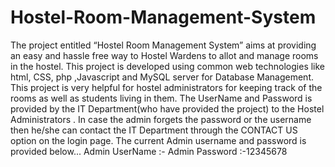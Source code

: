 # Hostel-Room-Management-System
The project entitled “Hostel Room Management System” aims at providing an easy and hassle free way to Hostel Wardens to allot and manage rooms in the hostel. This project is developed using common web technologies like html, CSS, php ,Javascript and MySQL server for Database Management. This project is very helpful for hostel administrators for keeping track of the rooms as well as students living in them.
The UserName and Password is provided by the IT Department(who have provided the project) to the Hostel Administrators . In case the admin forgets the password or the username then he/she can contact the IT Department through the CONTACT US option on the login page.
The current Admin username and password is provided below...
Admin UserName :- Admin
Password :-12345678
